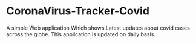 # CoronaVirus-Tracker-Covid
A simple Web application Which shows Latest updates about covid cases across the globe.
This application is updated on daily basis.
